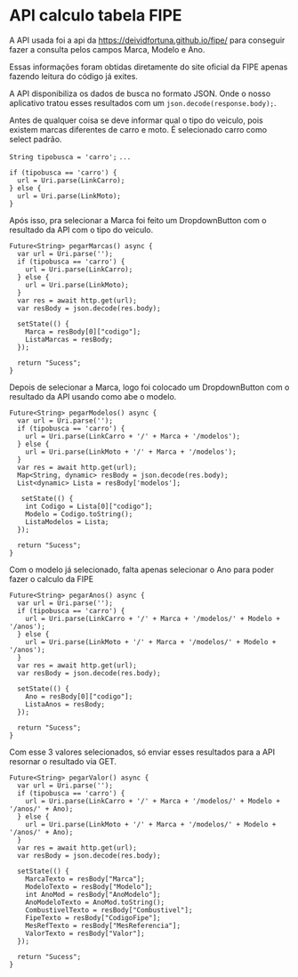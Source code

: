 # API calculo tabela FIPE #

A API usada foi a api da https://deividfortuna.github.io/fipe/ para conseguir fazer a consulta pelos campos Marca, Modelo e Ano.

Essas informações foram obtidas diretamente do site oficial da FIPE apenas fazendo leitura do código já exites.

A API disponibiliza os dados de busca no formato JSON. Onde o nosso aplicativo tratou esses resultados com um ```json.decode(response.body);```.

Antes de qualquer coisa se deve informar qual o tipo do veiculo, pois existem marcas diferentes de carro e moto. É selecionado carro como select padrão.

```String tipobusca = 'carro';```
```...```
```
if (tipobusca == 'carro') {
  url = Uri.parse(LinkCarro);
} else {
  url = Uri.parse(LinkMoto);
}
```

Após isso, pra selecionar a Marca foi feito um DropdownButton com o resultado da API com o tipo do veiculo.

```
Future<String> pegarMarcas() async {
  var url = Uri.parse('');
  if (tipobusca == 'carro') {
    url = Uri.parse(LinkCarro);
  } else {
    url = Uri.parse(LinkMoto);
  }
  var res = await http.get(url);
  var resBody = json.decode(res.body);

  setState(() {
    Marca = resBody[0]["codigo"];
    ListaMarcas = resBody;
  });

  return "Sucess";
}
```

Depois de selecionar a Marca, logo foi colocado um DropdownButton com o resultado da API usando como abe o modelo.

```
Future<String> pegarModelos() async {
  var url = Uri.parse('');
  if (tipobusca == 'carro') {
    url = Uri.parse(LinkCarro + '/' + Marca + '/modelos');
  } else {
    url = Uri.parse(LinkMoto + '/' + Marca + '/modelos');
  }
  var res = await http.get(url);
  Map<String, dynamic> resBody = json.decode(res.body);
  List<dynamic> Lista = resBody['modelos'];

   setState(() {
    int Codigo = Lista[0]["codigo"];
    Modelo = Codigo.toString();
    ListaModelos = Lista;
  });

  return "Sucess";
}
```

Com o modelo já selecionado, falta apenas selecionar o Ano para poder fazer o calculo da FIPE

```
Future<String> pegarAnos() async {
  var url = Uri.parse('');
  if (tipobusca == 'carro') {
    url = Uri.parse(LinkCarro + '/' + Marca + '/modelos/' + Modelo + '/anos');
  } else {
    url = Uri.parse(LinkMoto + '/' + Marca + '/modelos/' + Modelo + '/anos');
  }
  var res = await http.get(url);
  var resBody = json.decode(res.body);

  setState(() {
    Ano = resBody[0]["codigo"];
    ListaAnos = resBody;
  });

  return "Sucess";
}
```

Com esse 3 valores selecionados, só enviar esses resultados para a API resornar o resultado via GET.

```
Future<String> pegarValor() async {
  var url = Uri.parse('');
  if (tipobusca == 'carro') {
    url = Uri.parse(LinkCarro + '/' + Marca + '/modelos/' + Modelo + '/anos/' + Ano);
  } else {
    url = Uri.parse(LinkMoto + '/' + Marca + '/modelos/' + Modelo + '/anos/' + Ano);
  }
  var res = await http.get(url);
  var resBody = json.decode(res.body);

  setState(() {
    MarcaTexto = resBody["Marca"];
    ModeloTexto = resBody["Modelo"];
    int AnoMod = resBody["AnoModelo"];
    AnoModeloTexto = AnoMod.toString();
    CombustivelTexto = resBody["Combustivel"];
    FipeTexto = resBody["CodigoFipe"];
    MesRefTexto = resBody["MesReferencia"];
    ValorTexto = resBody["Valor"];
  });

  return "Sucess";
}
```
